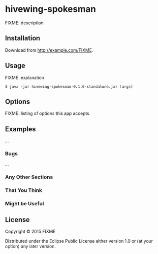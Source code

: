 # hivewing-spokesman

FIXME: description

## Installation

Download from http://example.com/FIXME.

## Usage

FIXME: explanation

    $ java -jar hivewing-spokesman-0.1.0-standalone.jar [args]

## Options

FIXME: listing of options this app accepts.

## Examples

...

### Bugs

...

### Any Other Sections
### That You Think
### Might be Useful

## License

Copyright © 2015 FIXME

Distributed under the Eclipse Public License either version 1.0 or (at
your option) any later version.
